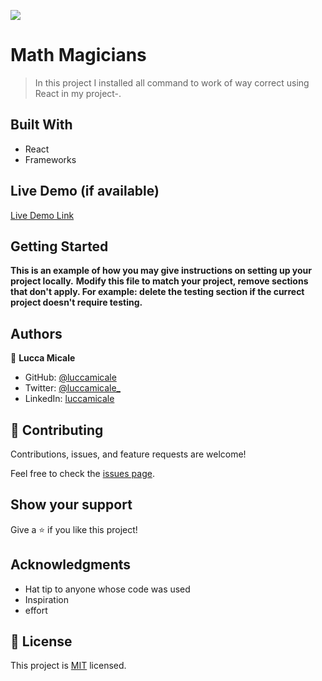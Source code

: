 ![](https://img.shields.io/badge/Microverse-blueviolet)

# Math Magicians

> In this project I installed all command to work of way correct using React in my project-.


## Built With

- React
- Frameworks


## Live Demo (if available)

[Live Demo Link](https://livedemo.com)


## Getting Started

**This is an example of how you may give instructions on setting up your project locally.**
**Modify this file to match your project, remove sections that don't apply. For example: delete the testing section if the currect project doesn't require testing.**




## Authors

👤 **Lucca Micale**

- GitHub: [@luccamicale](https://github.com/luccamicale)
- Twitter: [@luccamicale_](https://twitter.com/LuccaMicale_)
- LinkedIn: [luccamicale](https://www.linkedin.com/in/lucca-micale-907908233/)


## 🤝 Contributing

Contributions, issues, and feature requests are welcome!

Feel free to check the [issues page](../../issues/).

## Show your support

Give a ⭐️ if you like this project!

## Acknowledgments

- Hat tip to anyone whose code was used
- Inspiration
- effort

## 📝 License

This project is [MIT](./MIT.md) licensed.
